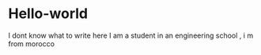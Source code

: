 # Hello-world
I dont know what to write here
I am a student in an engineering school , i m from morocco
